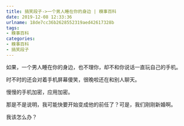 ```yaml
---
title: 搞笑段子->一个男人睡在你的身边 | 糗事百科
date: 2019-12-08 12:33:36
urlname: 18de7cc36b2628552319aed42617328b
tags: 
- 糗事百科
categories:
- 糗事百科
- 搞笑段子
---
```

如果，一个男人睡在你的身边，也不理你，却不和你说话一直玩自己的手机。

时不时的还会对着手机屏幕傻笑，很晚啦还在和别人聊天。

慢慢的手机加密，应用加密。

那是不是说明，我可能快要开始变成他的前任了？可是，我们刚刚新婚啊。

我该怎么办？


